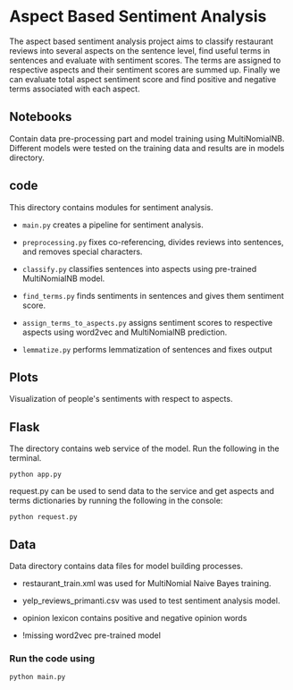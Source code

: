 # Aspect Based Sentiment Analysis

The aspect based sentiment analysis project aims to classify restaurant reviews into several aspects on the sentence level, find useful terms in sentences and evaluate with sentiment scores. The terms are assigned to respective aspects and their sentiment scores are summed up. Finally we can evaluate total aspect sentiment score and find positive and negative terms associated with each aspect.

## Notebooks

Contain data pre-processing part and model training using MultiNomialNB. Different models were tested on the training data and results are in models directory.

## code

This directory contains modules for sentiment analysis.

* ```main.py``` creates a pipeline for sentiment analysis.

* ```preprocessing.py``` fixes co-referencing, divides reviews into sentences, and removes special characters.

* ```classify.py``` classifies sentences into aspects using pre-trained MultiNomialNB model.

* ```find_terms.py``` finds sentiments in sentences and gives them sentiment score.
 
* ```assign_terms_to_aspects.py``` assigns sentiment scores to respective aspects using word2vec and MultiNomialNB prediction.

* ```lemmatize.py``` performs lemmatization of sentences and fixes output

## Plots

Visualization of people's sentiments with respect to aspects.

## Flask

The directory contains web service of the model. Run the following in the terminal.

```shell
python app.py
```

request.py can be used to send data to the service and get aspects and terms dictionaries by running the following in the console:

```shell
python request.py
```

## Data

Data directory contains data files for model building processes.

* restaurant_train.xml was used for MultiNomial Naive Bayes training.

* yelp_reviews_primanti.csv was used to test sentiment analysis model.

* opinion lexicon contains positive and negative opinion words

* !missing word2vec pre-trained model

### Run the code using 

```shell
python main.py
```
